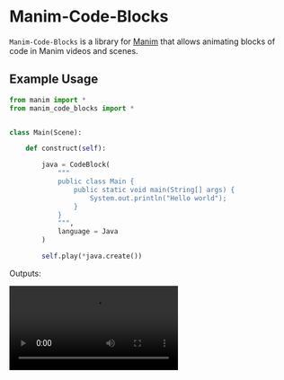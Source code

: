 # Manim-Code-Blocks

`Manim-Code-Blocks` is a library for [Manim](https://github.com/ManimCommunity/manim) that allows animating blocks of code in Manim videos and scenes. 

## Example Usage

```python
from manim import *
from manim_code_blocks import *


class Main(Scene):

    def construct(self):

        java = CodeBlock(
            """
            public class Main {
                public static void main(String[] args) {
                    System.out.println("Hello world");
                }
            }
            """,
            language = Java
        )

        self.play(*java.create())
```
Outputs:<br>

![](https://github.com/NicholasIapalucci/Manim-Code-Blocks/blob/main/assets/java_demo.mp4)
